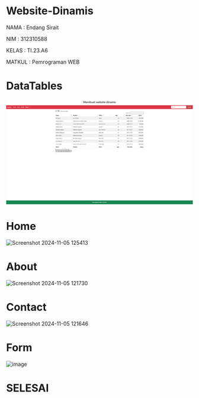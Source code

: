 # Website-Dinamis
NAMA    : Endang Sirait

NIM     : 312310588

KELAS   : TI.23.A6

MATKUL  : Pemrograman WEB

# DataTables

![img](SS%20website-dinamis/Datatables.png)



# Home

![Screenshot 2024-11-05 125413](https://github.com/user-attachments/assets/35cde60d-c1d3-4fee-80ea-e6abee0f0928)


# About

![Screenshot 2024-11-05 121730](https://github.com/user-attachments/assets/718f7340-5058-4389-b2e6-e9d91f9879ec)

# Contact

![Screenshot 2024-11-05 121646](https://github.com/user-attachments/assets/33765ce6-3d2f-489e-8172-73e4c75b6b2d)

# Form

![image](https://github.com/user-attachments/assets/0136f2a5-32e4-45a0-932a-637af4c49750)


# SELESAI







